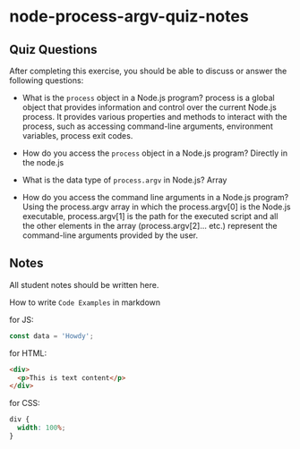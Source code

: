 # node-process-argv-quiz-notes

## Quiz Questions

After completing this exercise, you should be able to discuss or answer the following questions:

- What is the `process` object in a Node.js program?
  process is a global object that provides information and control over the current Node.js process. It provides various properties and methods to interact with the process, such as accessing command-line arguments, environment variables, process exit codes.

- How do you access the `process` object in a Node.js program?
  Directly in the node.js

- What is the data type of `process.argv` in Node.js?
  Array

- How do you access the command line arguments in a Node.js program?
  Using the process.argv array in which the process.argv[0] is the Node.js executable, process.argv[1] is the path for the executed script and all the other elements in the array (process.argv[2]... etc.) represent the command-line arguments provided by the user.

## Notes

All student notes should be written here.

How to write `Code Examples` in markdown

for JS:

```javascript
const data = 'Howdy';
```

for HTML:

```html
<div>
  <p>This is text content</p>
</div>
```

for CSS:

```css
div {
  width: 100%;
}
```
